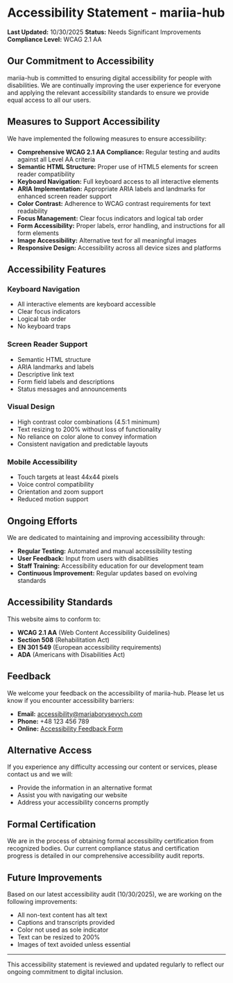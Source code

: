 
# Accessibility Statement - mariia-hub

**Last Updated:** 10/30/2025
**Status:** Needs Significant Improvements
**Compliance Level:** WCAG 2.1 AA

## Our Commitment to Accessibility

mariia-hub is committed to ensuring digital accessibility for people with disabilities. We are continually improving the user experience for everyone and applying the relevant accessibility standards to ensure we provide equal access to all our users.

## Measures to Support Accessibility

We have implemented the following measures to ensure accessibility:

- **Comprehensive WCAG 2.1 AA Compliance:** Regular testing and audits against all Level AA criteria
- **Semantic HTML Structure:** Proper use of HTML5 elements for screen reader compatibility
- **Keyboard Navigation:** Full keyboard access to all interactive elements
- **ARIA Implementation:** Appropriate ARIA labels and landmarks for enhanced screen reader support
- **Color Contrast:** Adherence to WCAG contrast requirements for text readability
- **Focus Management:** Clear focus indicators and logical tab order
- **Form Accessibility:** Proper labels, error handling, and instructions for all form elements
- **Image Accessibility:** Alternative text for all meaningful images
- **Responsive Design:** Accessibility across all device sizes and platforms

## Accessibility Features

### Keyboard Navigation
- All interactive elements are keyboard accessible
- Clear focus indicators
- Logical tab order
- No keyboard traps

### Screen Reader Support
- Semantic HTML structure
- ARIA landmarks and labels
- Descriptive link text
- Form field labels and descriptions
- Status messages and announcements

### Visual Design
- High contrast color combinations (4.5:1 minimum)
- Text resizing to 200% without loss of functionality
- No reliance on color alone to convey information
- Consistent navigation and predictable layouts

### Mobile Accessibility
- Touch targets at least 44x44 pixels
- Voice control compatibility
- Orientation and zoom support
- Reduced motion support

## Ongoing Efforts

We are dedicated to maintaining and improving accessibility through:

- **Regular Testing:** Automated and manual accessibility testing
- **User Feedback:** Input from users with disabilities
- **Staff Training:** Accessibility education for our development team
- **Continuous Improvement:** Regular updates based on evolving standards

## Accessibility Standards

This website aims to conform to:
- **WCAG 2.1 AA** (Web Content Accessibility Guidelines)
- **Section 508** (Rehabilitation Act)
- **EN 301 549** (European accessibility requirements)
- **ADA** (Americans with Disabilities Act)

## Feedback

We welcome your feedback on the accessibility of mariia-hub. Please let us know if you encounter accessibility barriers:

- **Email:** accessibility@mariaborysevych.com
- **Phone:** +48 123 456 789
- **Online:** [Accessibility Feedback Form](https://mariaborysevych.com/accessibility-feedback)

## Alternative Access

If you experience any difficulty accessing our content or services, please contact us and we will:
- Provide the information in an alternative format
- Assist you with navigating our website
- Address your accessibility concerns promptly

## Formal Certification

We are in the process of obtaining formal accessibility certification from recognized bodies. Our current compliance status and certification progress is detailed in our comprehensive accessibility audit reports.

## Future Improvements

Based on our latest accessibility audit (10/30/2025), we are working on the following improvements:

- All non-text content has alt text
- Captions and transcripts provided
- Color not used as sole indicator
- Text can be resized to 200%
- Images of text avoided unless essential

---

This accessibility statement is reviewed and updated regularly to reflect our ongoing commitment to digital inclusion.
    